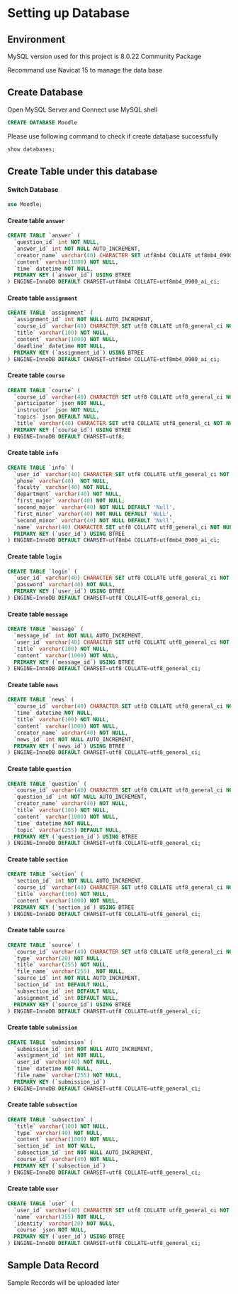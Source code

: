 # Setting up Database
## Environment
MySQL version used for this project is 8.0.22 Community Package

Recommand use Navicat 15 to manage the data base

## Create Database
Open MySQL Server and Connect use MySQL shell
```SQL
CREATE DATABASE Moodle
```

Please use following command to check if create database successfully
```SQL
show databases;
```
## Create Table under this database
#### Switch Database
```SQL
use Moodle;
```
#### Create table `answer`
```SQL
CREATE TABLE `answer` (
  `question_id` int NOT NULL,
  `answer_id` int NOT NULL AUTO_INCREMENT,
  `creator_name` varchar(40) CHARACTER SET utf8mb4 COLLATE utf8mb4_0900_ai_ci NOT NULL,
  `content` varchar(1000) NOT NULL,
  `time` datetime NOT NULL,
  PRIMARY KEY (`answer_id`) USING BTREE
) ENGINE=InnoDB DEFAULT CHARSET=utf8mb4 COLLATE=utf8mb4_0900_ai_ci;
```
#### Create table `assignment`
```SQL
CREATE TABLE `assignment` (
  `assignment_id` int NOT NULL AUTO_INCREMENT,
  `course_id` varchar(40) CHARACTER SET utf8 COLLATE utf8_general_ci NOT NULL,
  `title` varchar(100) NOT NULL,
  `content` varchar(1000) NOT NULL,
  `deadline` datetime NOT NULL,
  PRIMARY KEY (`assignment_id`) USING BTREE
) ENGINE=InnoDB DEFAULT CHARSET=utf8mb4 COLLATE=utf8mb4_0900_ai_ci;
```
#### Create table `course`
```SQL
CREATE TABLE `course` (
  `course_id` varchar(40) CHARACTER SET utf8 COLLATE utf8_general_ci NOT NULL,
  `participator` json NOT NULL,
  `instructor` json NOT NULL,
  `topics` json DEFAULT NULL,
  `title` varchar(40) CHARACTER SET utf8 COLLATE utf8_general_ci NOT NULL,
  PRIMARY KEY (`course_id`) USING BTREE
) ENGINE=InnoDB DEFAULT CHARSET=utf8;
```
#### Create table `info`
```SQL
CREATE TABLE `info` (
  `user_id` varchar(40) CHARACTER SET utf8 COLLATE utf8_general_ci NOT NULL,
  `phone` varchar(40)  NOT NULL,
  `faculty` varchar(40) NOT NULL,
  `department` varchar(40) NOT NULL,
  `first_major` varchar(40) NOT NULL,
  `second_major` varchar(40) NOT NULL DEFAULT 'Null',
  `first_minor` varchar(40) NOT NULL DEFAULT 'NULL',
  `second_minor` varchar(40) NOT NULL DEFAULT 'Null',
  `name` varchar(40) CHARACTER SET utf8 COLLATE utf8_general_ci NOT NULL,
  PRIMARY KEY (`user_id`) USING BTREE
) ENGINE=InnoDB DEFAULT CHARSET=utf8mb4 COLLATE=utf8mb4_0900_ai_ci;
```

#### Create table `login`
```SQL
CREATE TABLE `login` (
  `user_id` varchar(40) CHARACTER SET utf8 COLLATE utf8_general_ci NOT NULL,
  `password` varchar(40) NOT NULL,
  PRIMARY KEY (`user_id`) USING BTREE
) ENGINE=InnoDB DEFAULT CHARSET=utf8 COLLATE=utf8_general_ci;
```

#### Create table `message`
```SQL
CREATE TABLE `message` (
  `message_id` int NOT NULL AUTO_INCREMENT,
  `user_id` varchar(40) CHARACTER SET utf8 COLLATE utf8_general_ci NOT NULL,
  `title` varchar(100) NOT NULL,
  `content` varchar(1000) NOT NULL,
  PRIMARY KEY (`message_id`) USING BTREE
) ENGINE=InnoDB DEFAULT CHARSET=utf8 COLLATE=utf8_general_ci;
```

#### Create table `news`
```SQL
CREATE TABLE `news` (
  `course_id` varchar(40) CHARACTER SET utf8 COLLATE utf8_general_ci NOT NULL,
  `time` datetime NOT NULL,
  `title` varchar(100) NOT NULL,
  `content` varchar(1000) NOT NULL,
  `creator_name` varchar(40) NOT NULL,
  `news_id` int NOT NULL AUTO_INCREMENT,
  PRIMARY KEY (`news_id`) USING BTREE
) ENGINE=InnoDB DEFAULT CHARSET=utf8 COLLATE=utf8_general_ci;
```

#### Create table `question`
```SQL
CREATE TABLE `question` (
  `course_id` varchar(40) CHARACTER SET utf8 COLLATE utf8_general_ci NOT NULL,
  `question_id` int NOT NULL AUTO_INCREMENT,
  `creator_name` varchar(40) NOT NULL,
  `title` varchar(100) NOT NULL,
  `content` varchar(1000) NOT NULL,
  `time` datetime NOT NULL,
  `topic` varchar(255) DEFAULT NULL,
  PRIMARY KEY (`question_id`) USING BTREE
) ENGINE=InnoDB DEFAULT CHARSET=utf8 COLLATE=utf8_general_ci;
```

#### Create table `section`
```SQL
CREATE TABLE `section` (
  `section_id` int NOT NULL AUTO_INCREMENT,
  `course_id` varchar(40) CHARACTER SET utf8 COLLATE utf8_general_ci NOT NULL,
  `title` varchar(100) NOT NULL,
  `content` varchar(1000) NOT NULL,
  PRIMARY KEY (`section_id`) USING BTREE
) ENGINE=InnoDB DEFAULT CHARSET=utf8 COLLATE=utf8_general_ci;
```

#### Create table `source`
```SQL
CREATE TABLE `source` (
  `course_id` varchar(40) CHARACTER SET utf8 COLLATE utf8_general_ci NOT NULL,
  `type` varchar(20) NOT NULL,
  `title` varchar(255) NOT NULL,
  `file_name` varchar(255)  NOT NULL,
  `source_id` int NOT NULL AUTO_INCREMENT,
  `section_id` int DEFAULT NULL,
  `subsection_id` int DEFAULT NULL,
  `assignment_id` int DEFAULT NULL,
  PRIMARY KEY (`source_id`) USING BTREE
) ENGINE=InnoDB DEFAULT CHARSET=utf8 COLLATE=utf8_general_ci;
```

#### Create table `submission`
```SQL
CREATE TABLE `submission` (
  `submission_id` int NOT NULL AUTO_INCREMENT,
  `assignment_id` int NOT NULL,
  `user_id` varchar(40) NOT NULL,
  `time` datetime NOT NULL,
  `file_name` varchar(255) NOT NULL,
  PRIMARY KEY (`submission_id`)
) ENGINE=InnoDB DEFAULT CHARSET=utf8 COLLATE=utf8_general_ci;
```

#### Create table `subsection`
```SQL
CREATE TABLE `subsection` (
  `title` varchar(100) NOT NULL,
  `type` varchar(40) NOT NULL,
  `content` varchar(1000) NOT NULL,
  `section_id` int NOT NULL,
  `subsection_id` int NOT NULL AUTO_INCREMENT,
  `course_id` varchar(40) NOT NULL,
  PRIMARY KEY (`subsection_id`)
) ENGINE=InnoDB DEFAULT CHARSET=utf8 COLLATE=utf8_general_ci;
```

#### Create table `user`
```SQL
CREATE TABLE `user` (
  `user_id` varchar(40) CHARACTER SET utf8 COLLATE utf8_general_ci NOT NULL,
  `name` varchar(255) NOT NULL,
  `identity` varchar(20) NOT NULL,
  `course` json NOT NULL,
  PRIMARY KEY (`user_id`) USING BTREE
) ENGINE=InnoDB DEFAULT CHARSET=utf8 COLLATE=utf8_general_ci;
```

## Sample Data Record
Sample Records will be uploaded later
